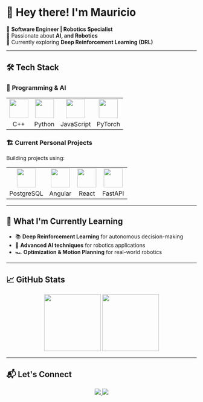 # 👋 Hey there! I'm Mauricio

🚀 **Software Engineer | Robotics Specialist**  
🎯 Passionate about **AI, and Robotics**  
📍 Currently exploring **Deep Reinforcement Learning (DRL)**  

---

## 🛠 **Tech Stack**
### 🚀 **Programming & AI**
<table>
  <tr>
    <td align="center"><img src="https://cdn.jsdelivr.net/gh/devicons/devicon/icons/cplusplus/cplusplus-original.svg" width="50"/></td>
    <td align="center"><img src="https://cdn.jsdelivr.net/gh/devicons/devicon/icons/python/python-original.svg" width="50"/></td>
    <td align="center"><img src="https://cdn.jsdelivr.net/gh/devicons/devicon/icons/javascript/javascript-original.svg" width="50"/></td>
    <td align="center"><img src="https://cdn.jsdelivr.net/gh/devicons/devicon/icons/pytorch/pytorch-original.svg" width="50"/></td>
  </tr>
  <tr>
    <td align="center">C++</td>
    <td align="center">Python</td>
    <td align="center">JavaScript</td>
    <td align="center">PyTorch</td>
  </tr>
</table>

### 🏗 **Current Personal Projects**
Building projects using:
<table>
  <tr>
    <td align="center"><img src="https://cdn.jsdelivr.net/gh/devicons/devicon/icons/postgresql/postgresql-original.svg" width="50"/></td>
    <td align="center"><img src="https://cdn.jsdelivr.net/gh/devicons/devicon/icons/angularjs/angularjs-original.svg" width="50"/></td>
    <td align="center"><img src="https://cdn.jsdelivr.net/gh/devicons/devicon/icons/react/react-original.svg" width="50"/></td>
    <td align="center"><img src="https://cdn.jsdelivr.net/gh/devicons/devicon/icons/fastapi/fastapi-original.svg" width="50"/></td>
  </tr>
  <tr>
    <td align="center">PostgreSQL</td>
    <td align="center">Angular</td>
    <td align="center">React</td>
    <td align="center">FastAPI</td>
  </tr>
</table>

---

## 🔬 **What I'm Currently Learning**
- 📚 **Deep Reinforcement Learning** for autonomous decision-making  
- 🤖 **Advanced AI techniques** for robotics applications  
- 🏎️ **Optimization & Motion Planning** for real-world robotics  

---

## 📈 **GitHub Stats**
<p align="center">
  <img src="https://github-readme-stats.vercel.app/api?username=your-username&show_icons=true&theme=dark" height="150" />
  <img src="https://github-readme-stats.vercel.app/api/top-langs/?username=your-username&layout=compact&theme=dark" height="150" />
</p>

---

## 📬 **Let's Connect**
<p align="center">
  <a href="https://br.linkedin.com/in/mauriciomgodoy">
    <img src="https://img.shields.io/badge/LinkedIn-0A66C2?style=for-the-badge&logo=linkedin&logoColor=white" />
  </a>
  <a href="https://github.com/mggmauricio">
    <img src="https://img.shields.io/badge/GitHub-181717?style=for-the-badge&logo=github&logoColor=white" />
  </a>
</p>
